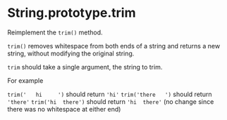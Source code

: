 # String.prototype.trim

Reimplement the `trim()` method.

`trim()` removes whitespace from both ends of a string and returns a new string, without modifying the original string.

`trim` should take a single argument, the string to trim.

For example

`trim('   hi     ')` should return `'hi'`
`trim('there   ')` should return `'there'`
`trim('hi  there')` should return `'hi  there'` (no change since there was no whitespace at either end)

